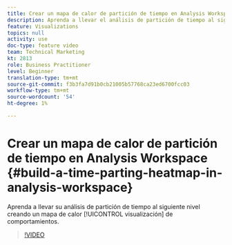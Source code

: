 ```yaml
---
title: Crear un mapa de calor de partición de tiempo en Analysis Workspace
description: Aprenda a llevar el análisis de partición de tiempo al siguiente nivel creando una visualización de mapa de calor de los comportamientos.
feature: Visualizations
topics: null
activity: use
doc-type: feature video
team: Technical Marketing
kt: 2813
role: Business Practitioner
level: Beginner
translation-type: tm+mt
source-git-commit: f3b3fa7d91b0cb21005b57768ca23ed6700fcc03
workflow-type: tm+mt
source-wordcount: '54'
ht-degree: 1%

---
```



# Crear un mapa de calor de partición de tiempo en Analysis Workspace {#build-a-time-parting-heatmap-in-analysis-workspace}

Aprenda a llevar su análisis de partición de tiempo al siguiente nivel creando un mapa de calor [!UICONTROL visualización] de comportamientos.

>[!VIDEO](https://video.tv.adobe.com/v/26991/?quality=12)
